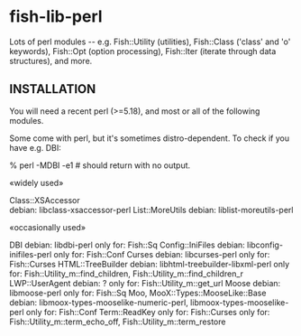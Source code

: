 # fish-lib-perl

Lots of perl modules -- e.g. Fish::Utility (utilities), Fish::Class ('class' and 'o' keywords), Fish::Opt (option processing), Fish::Iter (iterate through data structures), and more.

INSTALLATION
------------

You will need a recent perl (>=5.18), and most or all of the following
modules. 

Some come with perl, but it's sometimes distro-dependent.
To check if you have e.g. DBI: 

% perl -MDBI -e1        # should return with no output.

«widely used»

Class::XSAccessor       
 debian: libclass-xsaccessor-perl
List::MoreUtils
 debian: liblist-moreutils-perl

«occasionally used»

DBI
 debian: libdbi-perl
 only for: Fish::Sq
Config::IniFiles
 debian: libconfig-inifiles-perl
 only for: Fish::Conf
Curses
 debian: libcurses-perl
 only for: Fish::Curses
HTML::TreeBuilder
 debian: libhtml-treebuilder-libxml-perl 
 only for: Fish::Utility_m::find_children, Fish::Utility_m::find_children_r
LWP::UserAgent
 debian: ?
 only for: Fish::Utility_m::get_url
Moose
 debian: libmoose-perl
 only for: Fish::Sq
Moo, MooX::Types::MooseLike::Base
 debian: libmoox-types-mooselike-numeric-perl, libmoox-types-mooselike-perl
 only for: Fish::Conf
Term::ReadKey
 only for: Fish::Curses
 only for: Fish::Utility_m::term_echo_off, Fish::Utility_m::term_restore

                                                        
